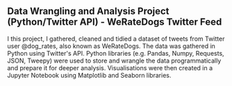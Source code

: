 ## Data Wrangling and Analysis Project (Python/Twitter API) - WeRateDogs Twitter Feed
I this project, I gathered, cleaned and tidied a dataset of tweets from Twitter user @dog_rates, also known as WeRateDogs. The data was gathered in Python using Twitter's API. Python libraries (e.g. Pandas, Numpy, Requests, JSON, Tweepy) were used to store and wrangle the data programmatically and prepare it for deeper analysis. Visualisations were then created in a Jupyter Notebook using Matplotlib and Seaborn libraries.
